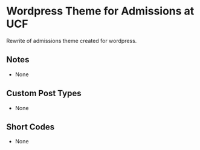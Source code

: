 # Wordpress Theme for Admissions at UCF

Rewrite of admissions theme created for wordpress.

## Notes

* None

## Custom Post Types

* None

## Short Codes

* None